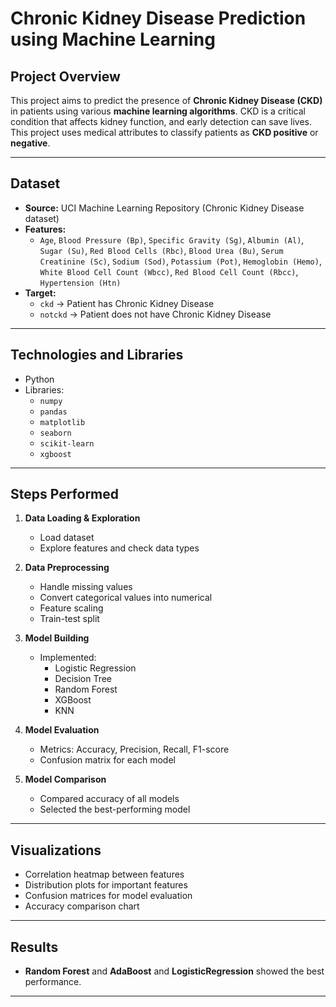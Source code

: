 # Chronic Kidney Disease Prediction using Machine Learning

##  Project Overview
This project aims to predict the presence of **Chronic Kidney Disease (CKD)** in patients using various **machine learning algorithms**. CKD is a critical condition that affects kidney function, and early detection can save lives. This project uses medical attributes to classify patients as **CKD positive** or **negative**.

---

##  Dataset
- **Source:** UCI Machine Learning Repository (Chronic Kidney Disease dataset)
- **Features:**  
  - `Age`, `Blood Pressure (Bp)`, `Specific Gravity (Sg)`, `Albumin (Al)`, `Sugar (Su)`, `Red Blood Cells (Rbc)`, `Blood Urea (Bu)`, `Serum Creatinine (Sc)`, `Sodium (Sod)`, `Potassium (Pot)`, `Hemoglobin (Hemo)`, `White Blood Cell Count (Wbcc)`, `Red Blood Cell Count (Rbcc)`, `Hypertension (Htn)`  
- **Target:**  
  - `ckd` → Patient has Chronic Kidney Disease  
  - `notckd` → Patient does not have Chronic Kidney Disease  

---

##  Technologies and Libraries
- Python
- Libraries:
  - `numpy`
  - `pandas`
  - `matplotlib`
  - `seaborn`
  - `scikit-learn`
  - `xgboost`

---

##  Steps Performed
1. **Data Loading & Exploration**
   - Load dataset
   - Explore features and check data types

2. **Data Preprocessing**
   - Handle missing values
   - Convert categorical values into numerical
   - Feature scaling
   - Train-test split

3. **Model Building**
   - Implemented:
     - Logistic Regression
     - Decision Tree
     - Random Forest
     - XGBoost
     - KNN

4. **Model Evaluation**
   - Metrics: Accuracy, Precision, Recall, F1-score
   - Confusion matrix for each model

5. **Model Comparison**
   - Compared accuracy of all models
   - Selected the best-performing model

---

##  Visualizations
- Correlation heatmap between features
- Distribution plots for important features
- Confusion matrices for model evaluation
- Accuracy comparison chart

---

##  Results
- **Random Forest** and **AdaBoost**  and **LogisticRegression** showed the best performance.

---

